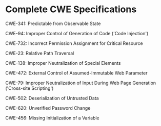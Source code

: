 

# Complete CWE Specifications

CWE-341: Predictable from Observable State

CWE-94: Improper Control of Generation of Code ('Code Injection')

CWE-732: Incorrect Permission Assignment for Critical Resource

CWE-23: Relative Path Traversal

CWE-138: Improper Neutralization of Special Elements

CWE-472: External Control of Assumed-Immutable Web Parameter

CWE-79: Improper Neutralization of Input During Web Page Generation ('Cross-site Scripting')

CWE-502: Deserialization of Untrusted Data

CWE-620: Unverified Password Change

CWE-456: Missing Initialization of a Variable
